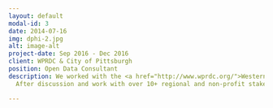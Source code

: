 ```yaml
---
layout: default
modal-id: 3
date: 2014-07-16
img: dphi-2.jpg
alt: image-alt
project-date: Sep 2016 - Dec 2016
client: WPRDC & City of Pittsburgh
position: Open Data Consultant
description: We worked with the <a href="http://www.wprdc.org/">Western Pennsylvania Regional Data Center</a>, Carnegie Libraries of Pittsburgh, and with the Garfield Jubilee non-profit to figure out how to engage citizens and small businesses in Pittsburgh with Open Data. 
  After discussion and work with over 10+ regional and non-profit stakeholders, we zeroed in on designing an actionable toolkit that could be rented from libraries by citizens and businesses alike. This toolkit would guide them on the path towards a better use of data. Our methodology can be found <a href="https://dphi16.wordpress.com/">here</a>. We also suggested startegies that were utilized by the City of Pittsburgh to make progress on the “Open Data” aspect of their <a href="http://pittsburghpa.gov/innovation-performance/innovationroadmap/index.html">Inclusive Innovation Roadmap</a>.

---
```

